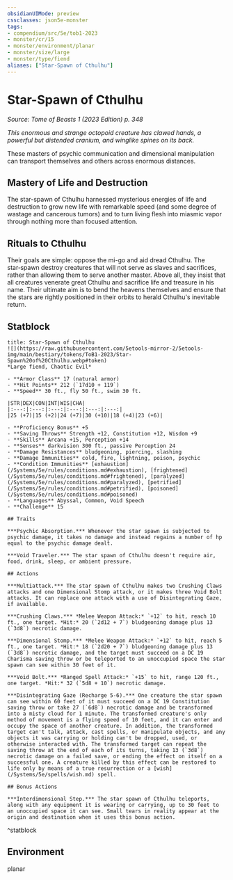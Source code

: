 ```yaml
---
obsidianUIMode: preview
cssclasses: json5e-monster
tags:
- compendium/src/5e/tob1-2023
- monster/cr/15
- monster/environment/planar
- monster/size/large
- monster/type/fiend
aliases: ["Star-Spawn of Cthulhu"]
---
```

# Star-Spawn of Cthulhu
*Source: Tome of Beasts 1 (2023 Edition) p. 348*  

*This enormous and strange octopoid creature has clawed hands, a powerful but distended cranium, and winglike spines on its back.*

These masters of psychic communication and dimensional manipulation can transport themselves and others across enormous distances.

## Mastery of Life and Destruction

The star-spawn of Cthulhu harnessed mysterious energies of life and destruction to grow new life with remarkable speed (and some degree of wastage and cancerous tumors) and to turn living flesh into miasmic vapor through nothing more than focused attention.

## Rituals to Cthulhu

Their goals are simple: oppose the mi-go and aid dread Cthulhu. The star‑spawn destroy creatures that will not serve as slaves and sacrifices, rather than allowing them to serve another master. Above all, they insist that all creatures venerate great Cthulhu and sacrifice life and treasure in his name. Their ultimate aim is to bend the heavens themselves and ensure that the stars are rightly positioned in their orbits to herald Cthulhu's inevitable return.

## Statblock

```ad-statblock
title: Star-Spawn of Cthulhu
![](https://raw.githubusercontent.com/5etools-mirror-2/5etools-img/main/bestiary/tokens/ToB1-2023/Star-Spawn%20of%20Cthulhu.webp#token)
*Large fiend, Chaotic Evil*

- **Armor Class** 17 (natural armor)
- **Hit Points** 212 (`17d10 + 119`)
- **Speed** 30 ft., fly 50 ft., swim 30 ft.

|STR|DEX|CON|INT|WIS|CHA|
|:---:|:---:|:---:|:---:|:---:|:---:|
|25 (+7)|15 (+2)|24 (+7)|30 (+10)|18 (+4)|23 (+6)|

- **Proficiency Bonus** +5
- **Saving Throws** Strength +12, Constitution +12, Wisdom +9
- **Skills** Arcana +15, Perception +14
- **Senses** darkvision 300 ft., passive Perception 24
- **Damage Resistances** bludgeoning, piercing, slashing
- **Damage Immunities** cold, fire, lightning, poison, psychic
- **Condition Immunities** [exhaustion](/Systems/5e/rules/conditions.md#exhaustion), [frightened](/Systems/5e/rules/conditions.md#frightened), [paralyzed](/Systems/5e/rules/conditions.md#paralyzed), [petrified](/Systems/5e/rules/conditions.md#petrified), [poisoned](/Systems/5e/rules/conditions.md#poisoned)
- **Languages** Abyssal, Common, Void Speech
- **Challenge** 15

## Traits

***Psychic Absorption.*** Whenever the star spawn is subjected to psychic damage, it takes no damage and instead regains a number of hp equal to the psychic damage dealt.

***Void Traveler.*** The star spawn of Cthulhu doesn't require air, food, drink, sleep, or ambient pressure.

## Actions

***Multiattack.*** The star spawn of Cthulhu makes two Crushing Claws attacks and one Dimensional Stomp attack, or it makes three Void Bolt attacks. It can replace one attack with a use of Disintegrating Gaze, if available.

***Crushing Claws.*** *Melee Weapon Attack:* `+12` to hit, reach 10 ft., one target. *Hit:* 20 (`2d12 + 7`) bludgeoning damage plus 13 (`3d8`) necrotic damage.

***Dimensional Stomp.*** *Melee Weapon Attack:* `+12` to hit, reach 5 ft., one target. *Hit:* 18 (`2d20 + 7`) bludgeoning damage plus 13 (`3d8`) necrotic damage, and the target must succeed on a DC 19 Charisma saving throw or be teleported to an unoccupied space the star spawn can see within 30 feet of it.

***Void Bolt.*** *Ranged Spell Attack:* `+15` to hit, range 120 ft., one target. *Hit:* 32 (`5d8 + 10`) necrotic damage.

***Disintegrating Gaze (Recharge 5-6).*** One creature the star spawn can see within 60 feet of it must succeed on a DC 19 Constitution saving throw or take 27 (`6d8`) necrotic damage and be transformed into a misty cloud for 1 minute. The transformed creature's only method of movement is a flying speed of 10 feet, and it can enter and occupy the space of another creature. In addition, the transformed target can't talk, attack, cast spells, or manipulate objects, and any objects it was carrying or holding can't be dropped, used, or otherwise interacted with. The transformed target can repeat the saving throw at the end of each of its turns, taking 13 (`3d8`) necrotic damage on a failed save, or ending the effect on itself on a successful one. A creature killed by this effect can be restored to life only by means of a true resurrection or a [wish](/Systems/5e/spells/wish.md) spell.

## Bonus Actions

***Interdimensional Step.*** The star spawn of Cthulhu teleports, along with any equipment it is wearing or carrying, up to 30 feet to an unoccupied space it can see. Small tears in reality appear at the origin and destination when it uses this bonus action.
```
^statblock

## Environment

planar